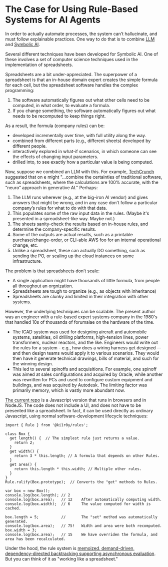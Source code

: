 # The Case for Using Rule-Based Systems for AI Agents

In order to actually automate processes, the system can’t hallucinate, and must follow explainable practices.
One way to do that is to combine [LLM](https://en.wikipedia.org/wiki/Large_language_model) and [Symbolic AI](https://en.wikipedia.org/wiki/Symbolic_artificial_intelligence).

Several different techniques have been developed for Symbolic AI. One of these involves a set of computer science techniques used in the implementation of spreadsheets. 

Spreadsheets are a bit under-appreciated. The superpower of a spreadsheet is that an in-house domain expert creates the simple formula for each cell, but the spreadsheet software handles the complex programming:
1. The software automatically figures out what other cells need to be computed, in what order, to evaluate a formula.
2. If you change something, the software automatically figures out what needs to be recomputed to keep things right.

As a result, the formula (company rules) can be:
- developed incrementally over time, with full utility along the way.
- combined from different parts (e.g., different sheets) developed by different people.
- interactively explored in what-if scenarios, in which someone can see the effects of changing input parameters.
- drilled into, to see exactly how a particular value is being computed.

Now, suppose we combined an LLM with this. For example, [TechCrunch](https://techcrunch.com/2024/07/09/alexa-co-creator-gives-first-glimpse-of-unlikely-ais-tech-strategy/) suggested that on e might  "...combine the certainties of traditional software, such as spreadsheets, where the calculations are 100% accurate, with the “neuro” approach in generative AI." Perhaps:
1. The LLM runs wherever (e.g., at the big-iron AI vendor) and gives answers that might be wrong, and in any case don’t follow a particular company’s rules for what to do with that data.
2. This populates some of the raw input data in the rules. (Maybe it's presented in a spreadsheet-like way. Maybe not.)
3. The sheets sanity-check the results based on in-house rules, and determine the company-specific results.
4. Some of the outputs are actual results, such as a printable purchase/change-order, or CLI-able AWS foo for an internal operational change,  etc.
5. Unlike a spreadsheet, these can actually DO something, such as sending the PO, or scaling up the cloud instances on some infrastructure.

The problem is that spreadsheets don’t scale:
- A single application might have thousands of little formula, from people all throughout an orgnization.
- Spreadsheets are tough to organize (e.g., as objects with inheritance)
- Spreadsheets are clunky and limited in their integration with other systems.

However, the underlying techniques can be scalable. The present author was an engineer with a rule-based expert systems company in the 1980's that handled 10s of thousands of forumalae on the hardware of the time. 
- The ICAD system was used for designing aircraft and automobile systems, satelities, oil drilling platforms, high-tension lines, power transformers, nuclear reactors, and the like.  Engineers would write out the rules for a system - e.g., how does a wiring harness get designed -- and then design teams would apply it to various scenarios. They would then have it generate technical drawings, bills of material, and such for the winning design.
- This led to several spinoffs and acquisitions. For example, one spinoff was aimed at sales configurations and acquired by Oracle, while another was rewritten for PCs and used to configure custom equipment and buildings, and was acquired by Autodesk.
The limiting factor was primarily memory, which is vastly more abundant now.

[The current repo](./) is a Javascript version that runs in browsers and in NodeJS. The code does not include a UI, and does not have to be presented like a spreadsheet. In fact, it can be used directly as ordinary Javascript, using normal software-development lifecycle techniques:

```
import { Rule } from '@ki1r0y/rules';

class Box {
  get length() {  // The simplest rule just returns a value.
    return 2;
  }
  get width() {
    return 3 * this.length; // A formula that depends on other Rules.
  }
  get area() {
    return this.length * this.width; // Multiple other rules.
  }
}
Rule.rulify(Box.prototype);  // Converts the "get" methods to Rules.

var box = new Box();
console.log(box.length); // 2
console.log(box.area);   // 12    After automatically computing width.
console.log(box.width);  // 6     The value computed for width is cached.

box.length = 5;          //       The "set" method was automatically generated.
console.log(box.area);   // 75!   Width and area were both recomputed.
box.width = 3;
console.log(box.area);   // 15    We have overriden the formula, and area has been recalculated.
```

Under the hood, the rule system is [memoized, demand-driven, dependency-directed backtracking supporting asynchronous evaluation](README.md). But you can think of it as "working like a spreadsheet."
